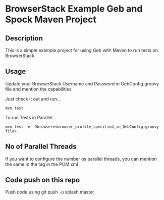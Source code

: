 # BrowserStack Example Geb and Spock Maven Project


## Description

This is a simple example project for using Geb with Maven to run tests on BrowserStack.

## Usage

Update your BrowserStack Username and Password in GebConfig.groovy file and mention the capabilities

Just check it out and run…

    mvn test
    
To run Tests in Parallel…

    mvn test -e -Dbrowser=<browser_profile_specified_in_GebConfig.groovy file>

## No of Parallel Threads

If you want to configure the number os parallel threads, you can mention the same in the <configuration> tag in the POM.xml

## Code push on this repo

Push code using  git push -u splash master
